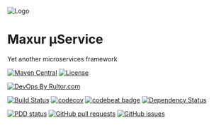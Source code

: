 ![Logo](https://raw.githubusercontent.com/wiki/myunusov/maxur-mserv/maxur-logo.png)  

# Maxur μService

Yet another microservices framework


[![Maven Central](https://maven-badges.herokuapp.com/maven-central/org.maxur/maxur-mserv-core/badge.svg)](https://maven-badges.herokuapp.com/maven-central/org.maxur/maxur-mserv-core)
[![License](https://img.shields.io/badge/License-Apache%202.0-blue.svg)](https://github.com/myunusov/maxur-mserv/blob/master/LICENSE)

[![DevOps By Rultor.com](http://www.rultor.com/b/myunusov/maxur-mserv)](http://www.rultor.com/p/myunusov/maxur-mserv)

[![Build Status](https://travis-ci.org/myunusov/maxur-mserv.svg?branch=master)](https://travis-ci.org/myunusov/maxur-mserv)
[![codecov](https://codecov.io/gh/myunusov/maxur-mserv/branch/master/graph/badge.svg)](https://codecov.io/gh/myunusov/maxur-mserv)
[![codebeat badge](https://codebeat.co/badges/22f3e896-27be-487e-8fba-6c9a8cf21995)](https://codebeat.co/projects/github-com-myunusov-maxur-mserv-master)
[![Dependency Status](https://www.versioneye.com/user/projects/595cd4a80fb24f006379c716/badge.svg?style=flat-square)](https://www.versioneye.com/user/projects/595cd4a80fb24f006379c716)

[![PDD status](http://www.0pdd.com/svg?name=myunusov/maxur-mserv)](http://www.0pdd.com/p?name=myunusov/maxur-mserv)
[![GitHub pull requests](https://img.shields.io/github/issues-pr-raw/myunusov/maxur-mserv.svg)](https://github.com/myunusov/maxur-mserv/pulls)
[![GitHub issues](https://img.shields.io/github/issues-raw/myunusov/maxur-mserv.svg)](https://github.com/myunusov/maxur-mserv/issues)
